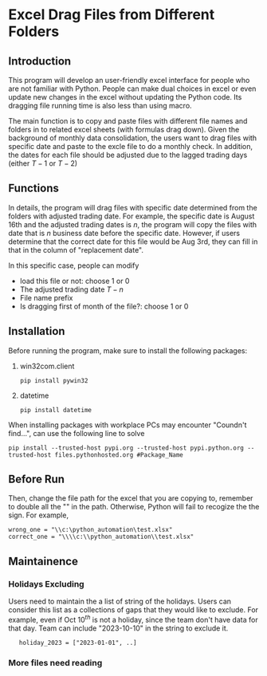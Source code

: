 # Excel Drag Files from Different Folders

## Introduction

This program will develop an user-friendly excel interface for people who are not familiar with Python. People can make dual choices in excel or even update new changes in the excel without updating the Python code. Its dragging file running time is also less than using macro.

The main function is to copy and paste files with different file names and folders in to related excel sheets (with formulas drag down). Given the background of monthly data consolidation, the users want to drag files with specific date and paste to the excle file to do a monthly check. In addition, the dates for each file should be adjusted due to the lagged trading days (either $T-1$ or $T-2$)

## Functions

In details, the program will drag files with specific date determined from the folders with adjusted trading date. For example, the specific date is August 16th and the adjusted trading dates is $n$, the program will copy the files with date that is $n$ business date before the specific date. However, if users determine that the correct date for this file would be Aug 3rd, they can fill in that in the column of "replacement date". 

<!--- ![IMG_0617](https://github.com/zoehahaha/ExcelDragFiles/assets/133292874/3597349c-1b4d-4474-b902-39567b9dc647) -->

In this specific case, people can modify
* load this file or not: choose 1 or 0
* The adjusted trading date $T-n$
* File name prefix
* Is dragging first of month of the file?: choose 1 or 0

## Installation

Before running the program, make sure to install the following packages:
1. win32com.client
   ```
   pip install pywin32
   ```
3. datetime
   ```
   pip install datetime
   ```

When installing packages with workplace PCs may encounter "Coundn't find...", can use the following line to solve
```
pip install --trusted-host pypi.org --trusted-host pypi.python.org --trusted-host files.pythonhosted.org #Package_Name
```

## Before Run

Then, change the file path for the excel that you are copying to, remember to double all the "\" in the path. Otherwise, Python will fail to recogize the the sign. For example, 
   ```
   wrong_one = "\\c:\python_automation\test.xlsx"
   correct_one = "\\\\c:\\python_automation\\test.xlsx"
   ```
## Maintainence

### Holidays Excluding
Users need to maintain the a list of string of the holidays. Users can consider this list as a collections of gaps that they would like to exclude. For example, even if Oct $10^{th}$ is not a holiday, since the team don't have data for that day. Team can include "2023-10-10" in the string to exclude it.
```
   holiday_2023 = ["2023-01-01", ..]
```
### More files need reading

